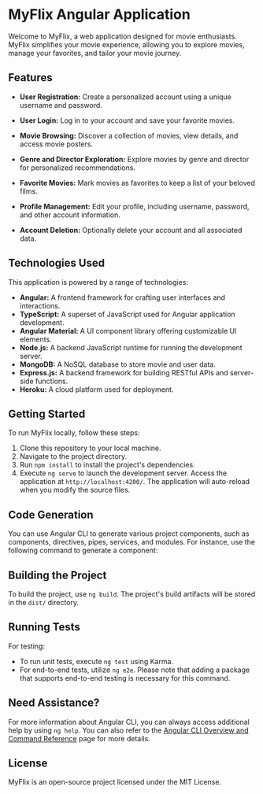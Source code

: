 # MyFlix Angular Application

Welcome to MyFlix, a web application designed for movie enthusiasts. MyFlix simplifies your movie experience, allowing you to explore movies, manage your favorites, and tailor your movie journey.

## Features

- **User Registration:** Create a personalized account using a unique username and password.


- **User Login:** Log in to your account and save your favorite movies.


- **Movie Browsing:** Discover a collection of movies, view details, and access movie posters.


- **Genre and Director Exploration:** Explore movies by genre and director for personalized recommendations.


- **Favorite Movies:** Mark movies as favorites to keep a list of your beloved films.


- **Profile Management:** Edit your profile, including username, password, and other account information.


- **Account Deletion:** Optionally delete your account and all associated data.

## Technologies Used

This application is powered by a range of technologies:

- **Angular:** A frontend framework for crafting user interfaces and interactions.
- **TypeScript:** A superset of JavaScript used for Angular application development.
- **Angular Material:** A UI component library offering customizable UI elements.
- **Node.js:** A backend JavaScript runtime for running the development server.
- **MongoDB:** A NoSQL database to store movie and user data.
- **Express.js:** A backend framework for building RESTful APIs and server-side functions.
- **Heroku:** A cloud platform used for deployment.

## Getting Started

To run MyFlix locally, follow these steps:

1. Clone this repository to your local machine.
2. Navigate to the project directory.
3. Run `npm install` to install the project's dependencies.
4. Execute `ng serve` to launch the development server. Access the application at `http://localhost:4200/`. The application will auto-reload when you modify the source files.

## Code Generation

You can use Angular CLI to generate various project components, such as components, directives, pipes, services, and modules. For instance, use the following command to generate a component:


## Building the Project

To build the project, use `ng build`. The project's build artifacts will be stored in the `dist/` directory.

## Running Tests

For testing:
- To run unit tests, execute `ng test` using Karma.
- For end-to-end tests, utilize `ng e2e`. Please note that adding a package that supports end-to-end testing is necessary for this command.

## Need Assistance?

For more information about Angular CLI, you can always access additional help by using `ng help`. You can also refer to the [Angular CLI Overview and Command Reference](https://angular.io/cli) page for more details.

## License

MyFlix is an open-source project licensed under the MIT License.
